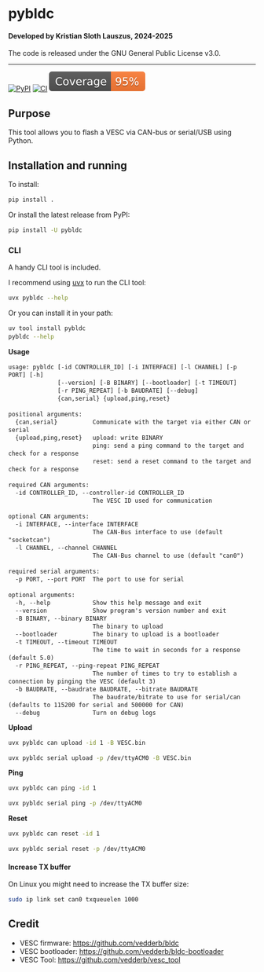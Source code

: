 # pybldc

#### Developed by Kristian Sloth Lauszus, 2024-2025

The code is released under the GNU General Public License v3.0.
_________
[![PyPI](https://img.shields.io/pypi/v/pybldc.svg)](https://pypi.org/project/pybldc)
[![CI](https://github.com/Lauszus/pybldc/actions/workflows/ci.yml/badge.svg)](https://github.com/Lauszus/pybldc/actions/workflows/ci.yml)
[![Coverage badge](https://raw.githubusercontent.com/Lauszus/pybldc/python-coverage-comment-action-data/badge.svg)](https://htmlpreview.github.io/?https://github.com/Lauszus/pybldc/blob/python-coverage-comment-action-data/htmlcov/index.html)

## Purpose

This tool allows you to flash a VESC via CAN-bus or serial/USB using Python.

## Installation and running

To install:

```bash
pip install .
```

Or install the latest release from PyPI:

```bash
pip install -U pybldc
```

### CLI

A handy CLI tool is included.

I recommend using [uvx](https://github.com/astral-sh/uv) to run the CLI tool:

```bash
uvx pybldc --help
```

Or you can install it in your path:

```bash
uv tool install pybldc
pybldc --help
```

__Usage__

```
usage: pybldc [-id CONTROLLER_ID] [-i INTERFACE] [-l CHANNEL] [-p PORT] [-h]
              [--version] [-B BINARY] [--bootloader] [-t TIMEOUT]
              [-r PING_REPEAT] [-b BAUDRATE] [--debug]
              {can,serial} {upload,ping,reset}

positional arguments:
  {can,serial}          Communicate with the target via either CAN or serial
  {upload,ping,reset}   upload: write BINARY
                        ping: send a ping command to the target and check for a response
                        reset: send a reset command to the target and check for a response

required CAN arguments:
  -id CONTROLLER_ID, --controller-id CONTROLLER_ID
                        The VESC ID used for communication

optional CAN arguments:
  -i INTERFACE, --interface INTERFACE
                        The CAN-Bus interface to use (default "socketcan")
  -l CHANNEL, --channel CHANNEL
                        The CAN-Bus channel to use (default "can0")

required serial arguments:
  -p PORT, --port PORT  The port to use for serial

optional arguments:
  -h, --help            Show this help message and exit
  --version             Show program's version number and exit
  -B BINARY, --binary BINARY
                        The binary to upload
  --bootloader          The binary to upload is a bootloader
  -t TIMEOUT, --timeout TIMEOUT
                        The time to wait in seconds for a response (default 5.0)
  -r PING_REPEAT, --ping-repeat PING_REPEAT
                        The number of times to try to establish a connection by pinging the VESC (default 3)
  -b BAUDRATE, --baudrate BAUDRATE, --bitrate BAUDRATE
                        The baudrate/bitrate to use for serial/can (defaults to 115200 for serial and 500000 for CAN)
  --debug               Turn on debug logs
```

__Upload__

```bash
uvx pybldc can upload -id 1 -B VESC.bin
```

```bash
uvx pybldc serial upload -p /dev/ttyACM0 -B VESC.bin
```

__Ping__

```bash
uvx pybldc can ping -id 1
```

```bash
uvx pybldc serial ping -p /dev/ttyACM0
```

__Reset__

```bash
uvx pybldc can reset -id 1
```

```bash
uvx pybldc serial reset -p /dev/ttyACM0
```

#### Increase TX buffer

On Linux you might need to increase the TX buffer size:

```bash
sudo ip link set can0 txqueuelen 1000
```

## Credit

* VESC firmware: https://github.com/vedderb/bldc
* VESC bootloader: https://github.com/vedderb/bldc-bootloader
* VESC Tool: https://github.com/vedderb/vesc_tool
